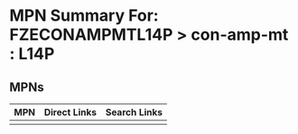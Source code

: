 



# MPN Summary For: FZECONAMPMTL14P > con-amp-mt : L14P

## MPNs
  

|MPN|Direct Links|Search Links|
| :--- | :--- | :--- |
||||
